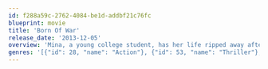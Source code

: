 ```yaml
---
id: f288a59c-2762-4084-be1d-addbf21c76fc
blueprint: movie
title: 'Born Of War'
release_date: '2013-12-05'
overview: 'Mina, a young college student, has her life ripped away after her family is killed. When she finds out their murder was part of a botched kidnapping to return her to her real father—a terrorist in the middle east.'
genres: '[{"id": 28, "name": "Action"}, {"id": 53, "name": "Thriller"}, {"id": 10752, "name": "War"}]'
---
```

